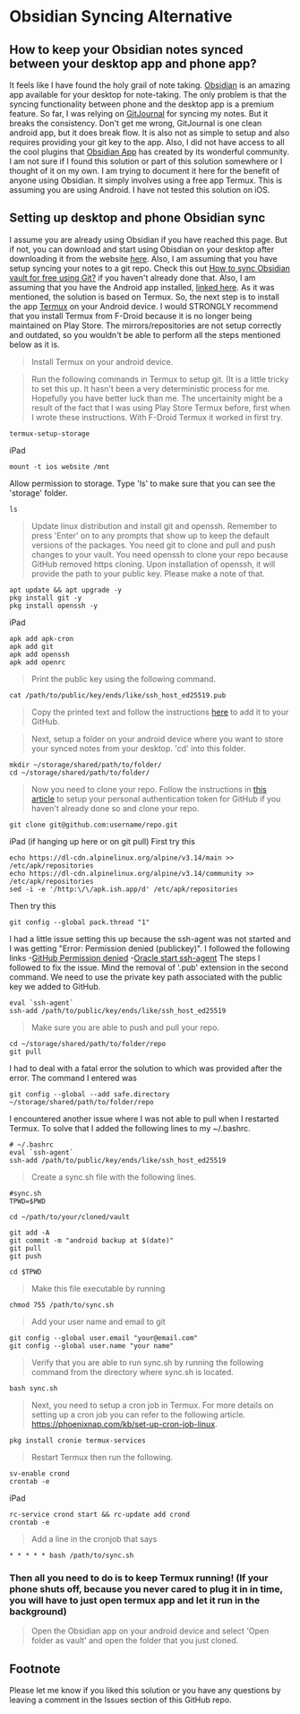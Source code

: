 # Obsidian Syncing Alternative

## How to keep your Obsidian notes synced between your desktop app and phone app?

It feels like I have found the holy grail of note taking. [Obsidian](https://obsidian.md) is an amazing app available for your desktop for note-taking. The only problem is that the syncing functionality between phone and the desktop app is a premium feature. So far, I was relying on [GitJournal](https://gitjournal.io/) for syncing my notes. But it breaks the consistency. Don't get me wrong, GitJournal is one clean android app, but it does break flow. It is also not as simple to setup and also requires providing your git key to the app. Also, I did not have access to all the cool plugins that [Obsidian App](https://obsidian.md/mobile) has created by its wonderful community. I am not sure if I found this solution or part of this solution somewhere or I thought of it on my own. I am trying to document it here for the benefit of anyone using Obsidian. It simply involves using a free app Termux. This is assuming you are using Android. I have not tested this solution on iOS.

## Setting up desktop and phone Obsidian sync

I assume you are already using Obsidian if you have reached this page. But if not, you can download and start using Obisdian on your desktop after downloading it from the website [here](https://obsidian.md). Also, I am assuming that you have setup syncing your notes to a git repo. Check this out [How to sync Obsidian vault for free using Git?](https://desktopofsamuel.com/how-to-sync-obsidian-vault-for-free-using-git/) if you haven't already done that. Also, I am assuming that you have the Android app installed, [linked here](https://play.google.com/store/apps/details?id=md.obsidian). As it was mentioned, the solution is based on Termux. So, the next step is to install the app [Termux](https://f-droid.org/packages/com.termux/) on your Android device. I would STRONGLY recommend that you install Termux from F-Droid because it is no longer being maintained on Play Store. The mirrors/repositories are not setup correctly and outdated, so you wouldn't be able to perform all the steps mentioned below as it is.

> Install Termux on your android device.

> Run the following commands in Termux to setup git. (It is a little tricky to set this up. It hasn't been a very deterministic process for me. Hopefully you have better luck than me. The uncertainity might be a result of the fact that I was using Play Store Termux before, first when I wrote these instructions. With F-Droid Termux it worked in first try.  

``` 
termux-setup-storage
```

iPad
```
mount -t ios website /mnt
```
Allow permission to storage. Type 'ls' to make sure that you can see the 'storage' folder. 
```
ls
```
>Update linux distribution and install git and openssh. Remember to press 'Enter' on to any prompts that show up to keep the default versions of the packages.
You need git to clone and pull and push changes to your vault. You need openssh to clone your repo because GitHub removed https cloning. Upon installation of openssh, it will provide the path to your public key. Please make a note of that.
```
apt update && apt upgrade -y
pkg install git -y
pkg install openssh -y
```

iPad
```
apk add apk-cron
apk add git
apk add openssh
apk add openrc
```
>Print the public key using the following command.
```
cat /path/to/public/key/ends/like/ssh_host_ed25519.pub
```
>Copy the printed text and follow the instructions [here](https://docs.github.com/en/authentication/connecting-to-github-with-ssh/adding-a-new-ssh-key-to-your-github-account#adding-a-new-ssh-key-to-your-account) to add it to your GitHub.

>Next, setup a folder on your android device where you want to store your synced notes from your desktop. 'cd' into this folder.
 
```
mkdir ~/storage/shared/path/to/folder/
cd ~/storage/shared/path/to/folder/
```

> Now you need to clone your repo. Follow the instructions in [this article](https://docs.github.com/en/authentication/keeping-your-account-and-data-secure/creating-a-personal-access-token) to setup your personal authentication token for GitHub if you haven't already done so and clone your repo.

```
git clone git@github.com:username/repo.git
```

iPad (if hanging up here or on git pull)
First try this
```
echo https://dl-cdn.alpinelinux.org/alpine/v3.14/main >> /etc/apk/repositories
echo https://dl-cdn.alpinelinux.org/alpine/v3.14/community >> /etc/apk/repositories
sed -i -e '/http:\/\/apk.ish.app/d' /etc/apk/repositories 
```
Then try this
```
git config --global pack.thread "1"
```

I had a little issue setting this up because the ssh-agent was not started and I was getting "Error: Permission denied (publickey)". I followed the following links 
-[GitHub Permission denied](https://docs.github.com/en/authentication/troubleshooting-ssh/error-permission-denied-publickey)
-[Oracle start ssh-agent](https://docs.oracle.com/cd/E19118-01/n1.sprovsys51/819-1655/egcor/index.html)
The steps I followed to fix the issue. Mind the removal of '.pub' extension in the second command. We need to use the private key path associated with the public key we added to GitHub. 
```
eval `ssh-agent`
ssh-add /path/to/public/key/ends/like/ssh_host_ed25519
```

> Make sure you are able to push and pull your repo. 
```
cd ~/storage/shared/path/to/folder/repo
git pull
```
I had to deal with a fatal error the solution to which was provided after the error. The command I entered was
```
git config --global --add safe.directory ~/storage/shared/path/to/folder/repo
```
I encountered another issue where I was not able to pull when I restarted Termux. To solve that I added the following lines to my ~/.bashrc.
```
# ~/.bashrc
eval `ssh-agent`
ssh-add /path/to/public/key/ends/like/ssh_host_ed25519
```

> Create a sync.sh file with the following lines.


```
#sync.sh
TPWD=$PWD

cd ~/path/to/your/cloned/vault

git add -A
git commit -m "android backup at $(date)"
git pull
git push

cd $TPWD
```

> Make this file executable by running

``` chmod 755 /path/to/sync.sh ```

> Add your user name and email to git
```
git config --global user.email "your@email.com"
git config --global user.name "your name"
```

> Verify that you are able to run sync.sh by running the following command from the directory where sync.sh is located.
```
bash sync.sh
```

> Next, you need to setup a cron job in Termux. For more details on setting up a cron job you can refer to the following article. https://phoenixnap.com/kb/set-up-cron-job-linux.

```
pkg install cronie termux-services
```

> Restart Termux then run the following.

```
sv-enable crond
crontab -e 
```

iPad
```
rc-service crond start && rc-update add crond
crontab -e
```

> Add a line in the cronjob that says
 
```
* * * * * bash /path/to/sync.sh
```

### Then all you need to do is to keep Termux running! (If your phone shuts off, because you never cared to plug it in in time, you will have to just open termux app and let it run in the background)

> Open the Obsidian app on your android device and select 'Open folder as vault' and open the folder that you just cloned.
 
## Footnote

Please let me know if you liked this solution or you have any questions by leaving a comment in the Issues section of this GitHub repo. 
